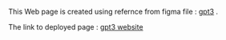 This Web page is created using refernce from figma file : [gpt3](https://www.figma.com/file/lz9lLpFHMxHm2odnwM3R0z/gpt3) .

The link to deployed page : [gpt3 website](https://parthvgla.github.io/gpt3/)
